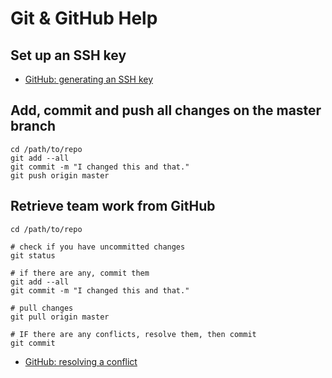 # Git & GitHub Help



## Set up an SSH key

* [GitHub: generating an SSH key](https://help.github.com/articles/generating-an-ssh-key/)



## Add, commit and push all changes on the master branch

```
cd /path/to/repo
git add --all
git commit -m "I changed this and that."
git push origin master
```



## Retrieve team work from GitHub

```
cd /path/to/repo

# check if you have uncommitted changes
git status

# if there are any, commit them
git add --all
git commit -m "I changed this and that."

# pull changes
git pull origin master

# IF there are any conflicts, resolve them, then commit
git commit
```

* [GitHub: resolving a conflict](https://help.github.com/articles/resolving-a-merge-conflict-from-the-command-line/)
